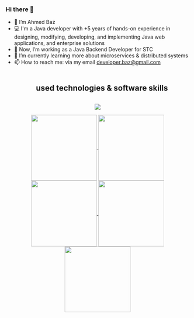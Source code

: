 ### Hi there 👋
- 👋 I’m Ahmed Baz
- 💻 I'm a Java developer with +5 years of hands-on experience in designing, modifying, developing, and implementing Java web applications, and enterprise solutions
- 🔭 Now, I’m working as a Java Backend Developer for STC
- 🌱 I’m currently learning more about microservices & distributed systems
- 📫 How to reach me: via my email developer.baz@gmail.com

<div id="user-content-toc">
  <ul align="center"> 
    <summary><h2 style="display: inline-block">used technologies & software skills</h2></summary>
  </ul>
</div>
<p align="center">
  <a href="https://skillicons.dev">
    <img src="https://skillicons.dev/icons?i=java,spring,hibernate,git,github,gitlab,maven,mysql,postgres,mongo,postman,idea,docker,kubernetes,linux,jenkins,grafana,aws,githubactions,redis,angular,html,css" />
  </a>
</p>
<div align="center">
<a href="https://github.com/ahmed-baz">
<img align="center" src="http://github-profile-summary-cards.vercel.app/api/cards/stats?username=ahmed-baz&theme=2077" height="180em" />
<img align="center" src="http://github-profile-summary-cards.vercel.app/api/cards/most-commit-language?username=ahmed-baz&theme=2077" height="180em" />
<img align="center" src="http://github-profile-summary-cards.vercel.app/api/cards/repos-per-language?username=ahmed-baz&theme=2077" height="180em" />
<img align="center" src="http://github-profile-summary-cards.vercel.app/api/cards/productive-time?username=ahmed-baz&theme=2077" height="180em" />
<img align="center" src="http://github-profile-summary-cards.vercel.app/api/cards/profile-details?username=ahmed-baz&theme=2077" height="180em" />
